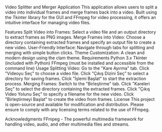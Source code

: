 Video Splitter and Merger Application
This application allows users to split a video into individual frames and merge frames back into a video. Built using the Tkinter library for the GUI and FFmpeg for video processing, it offers an intuitive interface for managing video files.

Features
Split Video into Frames: Select a video file and an output directory to extract frames as PNG images.
Merge Frames into Video: Choose a directory containing extracted frames and specify an output file to create a new video.
User-Friendly Interface: Navigate through tabs for splitting and merging with simple button clicks.
Theme Customization: A clean and modern design using the clam theme.
Requirements
Python 3.x
Tkinter (included with Python)
FFmpeg (must be installed and accessible from the command line)
Usage
Splitting Video:
Go to the "Kare Ayırma" tab.
Click "Videoyu Seç" to choose a video file.
Click "Çıkış Dizini Seç" to select a directory for saving frames.
Click "İşlemi Başlat" to start the extraction process.
Merging Frames:
Switch to the "Birleştirme" tab.
Click "Kareleri Seç" to select the directory containing the extracted frames.
Click "Çıkış Video Yolunu Seç" to specify a filename for the new video.
Click "Birleştirmeyi Başlat" to create the video from frames.
License
This project is open-source and available for modification and distribution. Please ensure to comply with any licensing terms related to the use of FFmpeg.

Acknowledgments
FFmpeg - The powerful multimedia framework for handling video, audio, and other multimedia files and streams.
